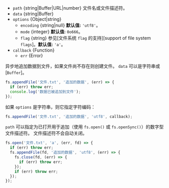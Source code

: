 <!-- YAML
added: v0.6.7
changes:
  - version: v10.0.0
    pr-url: https://github.com/nodejs/node/pull/12562
    description: 参数 `callback` 不再是可选的。 
      如果不传入，则在运行时会抛出 `TypeError`。
  - version: v7.0.0
    pr-url: https://github.com/nodejs/node/pull/7897
    description: 参数 `callback` 不再是可选的。 
      如果不传入，则会触发弃用警告（id 为 DEP0013）。
  - version: v7.0.0
    pr-url: https://github.com/nodejs/node/pull/7831
    description: 传入的 `options` 对象无法再被修改。
  - version: v5.0.0
    pr-url: https://github.com/nodejs/node/pull/3163
    description: 参数 `file` 可以是文件描述符。
-->

* `path` {string|Buffer|URL|number} 文件名或文件描述符。
* `data` {string|Buffer}
* `options` {Object|string}
  * `encoding` {string|null} **默认值:** `'utf8'`。
  * `mode` {integer} **默认值:** `0o666`。
  * `flag` {string} 参见[文件系统 `flag` 的支持][support of file system `flags`]。**默认值:** `'a'`。
* `callback` {Function}
  * `err` {Error}

异步地追加数据到文件，如果文件尚不存在则创建文件。
`data` 可以是字符串或 [`Buffer`]。

```js
fs.appendFile('文件.txt', '追加的数据', (err) => {
  if (err) throw err;
  console.log('数据已被追加到文件');
});
```

如果 `options` 是字符串，则它指定字符编码：

```js
fs.appendFile('文件.txt', '追加的数据', 'utf8', callback);
```

`path` 可以指定为已打开用于追加（使用 `fs.open()` 或 `fs.openSync()`）的数字型文件描述符。
文件描述符不会自动关闭。

```js
fs.open('文件.txt', 'a', (err, fd) => {
  if (err) throw err;
  fs.appendFile(fd, '追加的数据', 'utf8', (err) => {
    fs.close(fd, (err) => {
      if (err) throw err;
    });
    if (err) throw err;
  });
});
```


